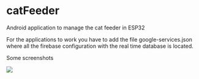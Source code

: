 # catFeeder
Android application to manage the cat feeder in ESP32

For the applications to work you have to add the file google-services.json where all the firebase configuration with the real time database is located.

Some screenshots

![](https://im4.ezgif.com/tmp/ezgif-4-067e709c8072.gif)
